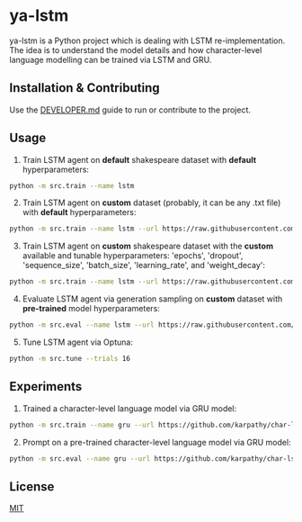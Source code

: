 # ya-lstm

ya-lstm is a Python project which is dealing with LSTM re-implementation. The idea is to understand the model details and how character-level language modelling can be trained via LSTM and GRU.

## Installation & Contributing

Use the [DEVELOPER.md](./DEVELOPER.md) guide to run or contribute to the project.

## Usage

1. Train LSTM agent on **default** shakespeare dataset with **default** hyperparameters:

```bash
python -m src.train --name lstm
```

2. Train LSTM agent on **custom** dataset (probably, it can be any .txt file) with **default** hyperparameters:

```bash
python -m src.train --name lstm --url https://raw.githubusercontent.com/karpathy/char-rnn/master/data/tinyshakespeare/input.txt
```

3. Train LSTM agent on **custom** shakespeare dataset with the **custom** available and tunable hyperparameters: 'epochs', 'dropout', 'sequence_size', 'batch_size', 'learning_rate', and 'weight_decay':

```bash
python -m src.train --name lstm --url https://raw.githubusercontent.com/karpathy/char-rnn/master/data/tinyshakespeare/input.txt --epochs 20 --dropout 0.1 --lstm_size 2 --hidden_size 256 --sequence_size 64 --batch_size 1024 --learning_rate 0.01
```

4. Evaluate LSTM agent via generation sampling on **custom** dataset with **pre-trained** model hyperparameters:

```bash
python -m src.eval --name lstm --url https://raw.githubusercontent.com/karpathy/char-rnn/master/data/tinyshakespeare/input.txt --prompt_text 'Hello my dear darling and princess' --output_size 128
```

5. Tune LSTM agent via Optuna:

```bash
python -m src.tune --trials 16
```

## Experiments

1. Trained a character-level language model via GRU model:

```bash
python -m src.train --name gru --url https://github.com/karpathy/char-lstm/blob/master/data/tinyshakespeare/input.txt --epochs 5 --dropout 0.25 --learning_rate 0.001 --sequence_size 64
```

2. Prompt on a pre-trained character-level language model via GRU model:

```bash
python -m src.eval --name gru --url https://github.com/karpathy/char-lstm/blob/master/data/tinyshakespeare/input.txt --sequence_size 64 --prompt_text 'hello, my darling, my name is lord orvald and i am fond of staring at your' --output_size 128
```

## License

[MIT](./LICENSE)